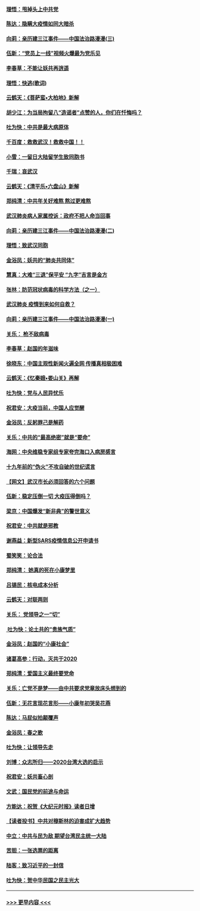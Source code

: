 #### [理悟：甩掉头上中共党](../pages/nsc993/n11838826.md?t=02031031) 
#### [陈达：隐瞒大疫情如同大暗杀](../pages/nsc993/n11838771.md?t=02031031) 
#### [向莉：亲历建三江事件——中国法治路漫漫(三)](../pages/nsc993/n11831825.md?t=02031031) 
#### [伍新：“党员上一线”视频火爆最为党乐见](../pages/nsc993/n11838200.md?t=02031031) 
#### [李春草：不能让妖共再逍遥](../pages/nsc993/n11838102.md?t=02031031) 
#### [理悟：快逃(歌词)](../pages/nsc993/n11838083.md?t=02031031) 
#### [云鹤天：《菩萨蛮▪大柏地》新解](../pages/nsc993/n11838059.md?t=02031031) 
#### [胡少江：为当局拘留八“造谣者”点赞的人，你们在忏悔吗？](../pages/nsc993/n11836801.md?t=02031031) 
#### [吐为快：中共是最大病原体](../pages/nsc993/n11836748.md?t=02031031) 
#### [千百度：救救武汉！救救中国！！](../pages/nsc993/n11836145.md?t=02031031) 
#### [小雪：一留日大陆留学生致同胞书](../pages/nsc993/n11834624.md?t=02031031) 
#### [千瑞：哀武汉](../pages/nsc993/n11833647.md?t=02031031) 
#### [云鹤天：《清平乐▪六盘山》新解](../pages/nsc993/n11833611.md?t=02031031) 
#### [郑纯清：中共年关好难熬 熬过更难熬](../pages/nsc993/n11833489.md?t=02031031) 
#### [武汉肺炎病人家属控诉：政府不把人命当回事](../pages/nsc993/n11833205.md?t=02031031) 
#### [向莉：亲历建三江事件——中国法治路漫漫(二)](../pages/nsc993/n11829102.md?t=02031031) 
#### [理悟：致武汉同胞](../pages/nsc993/n11831522.md?t=02031031) 
#### [金浴凤：妖共的“肺炎共同体”](../pages/nsc993/n11829448.md?t=02031031) 
#### [慧真：大难“三退”保平安 “九字”吉言是金方](../pages/nsc993/n11829501.md?t=02031031) 
#### [张林：防范冠状病毒的科学方法（之一）](../pages/nsc993/n11828618.md?t=02031031) 
#### [武汉肺炎 疫情到来如何自救？](../pages/nsc993/n11827632.md?t=02031031) 
#### [向莉：亲历建三江事件——中国法治路漫漫(一)](../pages/nsc993/n11827190.md?t=02031031) 
#### [关乐： 枪不敌病毒](../pages/nsc993/n11826746.md?t=02031031) 
#### [李春草：赵国的年滋味](../pages/nsc993/n11826321.md?t=02031031) 
#### [徐晓东：中国主观性新闻火遍全网 传播真相极困难](../pages/nsc993/n11826508.md?t=02031031) 
#### [云鹤天：《忆秦娥▪娄山关》再解](../pages/nsc993/n11824682.md?t=02031031) 
#### [吐为快：党与人民异忧乐](../pages/nsc993/n11824660.md?t=02031031) 
#### [祝君安：大疫当前，中国人应觉醒](../pages/nsc993/n11821946.md?t=02031031) 
#### [金浴凤：反躬罪己是解药](../pages/nsc993/n11820280.md?t=02031031) 
#### [关乐：中共的“最高绝密”就是“要命”](../pages/nsc993/n11816946.md?t=02031031) 
#### [海网：中央维稳专家组专家夸完海口入病房感言](../pages/nsc993/n11815138.md?t=02031031) 
#### [十九年前的“伪火”不攻自破的世纪谎言](../pages/nsc993/n11813238.md?t=02031031) 
#### [【网文】武汉市长必须回答的六个问题](../pages/nsc993/n11813848.md?t=02031031) 
#### [伍新：稳定压倒一切 大疫压得倒吗？](../pages/nsc993/n11812634.md?t=02031031) 
#### [梁京：中国爆发“新非典”的警世意义](../pages/nsc993/n11812554.md?t=02031031) 
#### [祝君安：中共就是邪教](../pages/nsc993/n11812431.md?t=02031031) 
#### [谢燕益：新型SARS疫情信息公开申请书](../pages/nsc993/n11808840.md?t=02031031) 
#### [蜀笑笑：论合法](../pages/nsc993/n11808064.md?t=02031031) 
#### [郑纯清： 她真的死在小康梦里](../pages/nsc993/n11806623.md?t=02031031) 
#### [吕锡民：核电成本分析](../pages/nsc993/n11806284.md?t=02031031) 
#### [云鹤天：对联两则](../pages/nsc993/n11805957.md?t=02031031) 
#### [关乐： 党领导之一“切”](../pages/nsc993/n11804505.md?t=02031031) 
#### [ 吐为快：论土共的“贵族气质”](../pages/nsc993/n11804490.md?t=02031031) 
#### [金浴凤：赵国的“小康社会”](../pages/nsc993/n11804452.md?t=02031031) 
#### [诸葛高参：行动，灭共于2020](../pages/nsc993/n11804120.md?t=02031031) 
#### [郑纯清：爱国主义最终要党命](../pages/nsc993/n11802197.md?t=02031031) 
#### [关乐：亡党不是梦——由中共要求党章放床头想到的](../pages/nsc993/n11802156.md?t=02031031) 
#### [伍新：无花言现花言形——小康年初哭吴花燕](../pages/nsc993/n11800044.md?t=02031031) 
#### [陈达：马屁似拍颠覆声](../pages/nsc993/n11800010.md?t=02031031) 
#### [金浴凤：春之歌](../pages/nsc993/n11797687.md?t=02031031) 
#### [吐为快：让领导先走](../pages/nsc993/n11797512.md?t=02031031) 
#### [刘博：众志所归——2020台湾大选的启示](../pages/nsc993/n11796878.md?t=02031031) 
#### [祝君安：妖共畜心剖](../pages/nsc993/n11794273.md?t=02031031) 
#### [文武：国民党的前途与命运](../pages/nsc993/n11794198.md?t=02031031) 
#### [方能达：祝贺《大纪元时报》读者日增](../pages/nsc993/n11793807.md?t=02031031) 
#### [【读者投书】中共对穆斯林的迫害成扩大趋势](../pages/nsc993/n11791371.md?t=02031031) 
#### [中立：中共与民为敌 期望台湾民主统一大陆](../pages/nsc993/n11790392.md?t=02031031) 
#### [苦胆：一张选票的距离](../pages/nsc993/n11788914.md?t=02031031) 
#### [陆客：致习近平的一封信](../pages/nsc993/n11788867.md?t=02031031) 
#### [吐为快：贺中华民国之民主光大](../pages/nsc993/n11788618.md?t=02031031) 

----
#### [ >>> 更早内容 <<< ](../indexes/nsc993-earlier.md)
